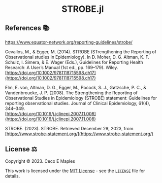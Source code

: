 <div align="center">
<h1><b>STROBE.jl</b></h1>
</div>



## References :books:
https://www.equator-network.org/reporting-guidelines/strobe/

Cevallos, M., & Egger, M. (2014). STROBE (STrengthening the Reporting of Observational studies in Epidemiology). In D. Moher, D. G. Altman, K. F. Schulz, I. Simera, & E. Wager (Eds.), Guidelines for Reporting Health Research: A User’s Manual (1st ed., pp. 169–179). Wiley. <br>[https://doi.org/10.1002/9781118715598.ch17](https://doi.org/10.1002/9781118715598.ch17)

Elm, E. von, Altman, D. G., Egger, M., Pocock, S. J., Gøtzsche, P. C., & Vandenbroucke, J. P. (2008). The Strengthening the Reporting of Observational Studies in Epidemiology (STROBE) statement: Guidelines for reporting observational studies. Journal of Clinical Epidemiology, 61(4), 344–349.<br>[https://doi.org/10.1016/j.jclinepi.2007.11.008](https://doi.org/10.1016/j.jclinepi.2007.11.008)


STROBE. (2023). STROBE. Retrieved December 28, 2023, from [https://www.strobe-statement.org/](https://www.strobe-statement.org/)

## License :balance_scale:
Copyright © 2023. Ceco E Maples

This work is licensed under the [MIT License](https://opensource.org/license/mit/) - see the [`LICENSE`](LICENSE.md) file for details.